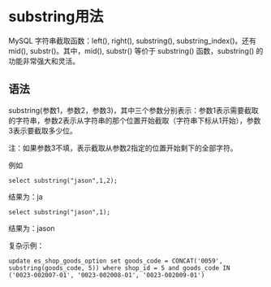 # substring用法

MySQL 字符串截取函数：left(), right(), substring(), substring_index()。还有 mid(), substr()。其中，mid(), substr() 等价于 substring() 函数，substring() 的功能非常强大和灵活。

## 语法
substring(参数1，参数2，参数3)，其中三个参数分别表示：参数1表示需要截取的字符串，参数2表示从字符串的那个位置开始截取（字符串下标从1开始），参数3表示要截取多少位。

注：如果参数3不填，表示截取从参数2指定的位置开始剩下的全部字符。

例如
```
select substring("jason",1,2);
```
结果为：ja
```
select substring("jason",1);
```
结果为：jason

复杂示例：
```
update es_shop_goods_option set goods_code = CONCAT('0059', substring(goods_code, 5)) where shop_id = 5 and goods_code IN 
('0023-002007-01', '0023-002008-01', '0023-002009-01')
```


